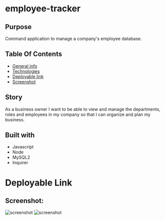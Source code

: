 # employee-tracker

## Purpose 
Command application to manage a company's employee database. 

## Table Of Contents
* [General info](#story)
* [Technologies](#built-with)
* [Deployable link](#deployable-link) 
* [Screenshot](#screenshot)

## Story
As a business owner I want to be able to view and manage the departments, roles and employees in my company so that I can organize and plan my business.



## Built with
* Javascript 
* Node
* MySQL2
* Inquirer


# Deployable Link


## Screenshot:
![screenshot]()
![screenshot]()

